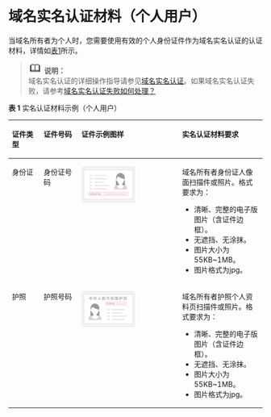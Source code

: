# 域名实名认证材料（个人用户）<a name="domain_ug_320002"></a>

当域名所有者为个人时，您需要使用有效的个人身份证件作为域名实名认证的认证材料，详情如[表1](#table114459328395)所示。

>![](public_sys-resources/icon-note.gif) **说明：**   
>域名实名认证的详细操作指导请参见[域名实名认证](域名实名认证.md)。如果域名实名认证失败，请参考[域名实名认证失败如何处理？](https://support.huaweicloud.com/domain_faq/domain_faq_0001.html)  

**表 1**  实名认证材料示例（个人用户）

<a name="table114459328395"></a>
<table><thead align="left"><tr id="zh-cn_topic_0216046856_zh-cn_topic_0193892073_row431081783718"><th class="cellrowborder" valign="top" width="12.43124312431243%" id="mcps1.2.5.1.1"><p id="zh-cn_topic_0216046856_zh-cn_topic_0193892073_p133097174376"><a name="zh-cn_topic_0216046856_zh-cn_topic_0193892073_p133097174376"></a><a name="zh-cn_topic_0216046856_zh-cn_topic_0193892073_p133097174376"></a>证件类型</p>
</th>
<th class="cellrowborder" valign="top" width="14.891489148914891%" id="mcps1.2.5.1.2"><p id="zh-cn_topic_0216046856_zh-cn_topic_0193892073_p8309101783719"><a name="zh-cn_topic_0216046856_zh-cn_topic_0193892073_p8309101783719"></a><a name="zh-cn_topic_0216046856_zh-cn_topic_0193892073_p8309101783719"></a>证件号码</p>
</th>
<th class="cellrowborder" valign="top" width="39.64396439643964%" id="mcps1.2.5.1.3"><p id="zh-cn_topic_0216046856_p54071016113915"><a name="zh-cn_topic_0216046856_p54071016113915"></a><a name="zh-cn_topic_0216046856_p54071016113915"></a>证件示例图样</p>
</th>
<th class="cellrowborder" valign="top" width="33.03330333033303%" id="mcps1.2.5.1.4"><p id="zh-cn_topic_0216046856_zh-cn_topic_0193892073_p130919178373"><a name="zh-cn_topic_0216046856_zh-cn_topic_0193892073_p130919178373"></a><a name="zh-cn_topic_0216046856_zh-cn_topic_0193892073_p130919178373"></a>实名认证材料要求</p>
</th>
</tr>
</thead>
<tbody><tr id="zh-cn_topic_0216046856_zh-cn_topic_0193892073_row4311161713718"><td class="cellrowborder" valign="top" width="12.43124312431243%" headers="mcps1.2.5.1.1 "><p id="zh-cn_topic_0216046856_zh-cn_topic_0193892073_p193101617163711"><a name="zh-cn_topic_0216046856_zh-cn_topic_0193892073_p193101617163711"></a><a name="zh-cn_topic_0216046856_zh-cn_topic_0193892073_p193101617163711"></a>身份证</p>
</td>
<td class="cellrowborder" valign="top" width="14.891489148914891%" headers="mcps1.2.5.1.2 "><p id="zh-cn_topic_0216046856_zh-cn_topic_0193892073_p1331051716371"><a name="zh-cn_topic_0216046856_zh-cn_topic_0193892073_p1331051716371"></a><a name="zh-cn_topic_0216046856_zh-cn_topic_0193892073_p1331051716371"></a>身份证号码</p>
</td>
<td class="cellrowborder" valign="top" width="39.64396439643964%" headers="mcps1.2.5.1.3 "><p id="zh-cn_topic_0216046856_p11407816203917"><a name="zh-cn_topic_0216046856_p11407816203917"></a><a name="zh-cn_topic_0216046856_p11407816203917"></a><a name="zh-cn_topic_0216046856_image481712227395"></a><a name="zh-cn_topic_0216046856_image481712227395"></a><span><img id="zh-cn_topic_0216046856_image481712227395" src="figures/身份证.png" width="106.4" height="70.93342200000001"></span></p>
</td>
<td class="cellrowborder" valign="top" width="33.03330333033303%" headers="mcps1.2.5.1.4 "><p id="zh-cn_topic_0216046856_zh-cn_topic_0193892073_p2310121733712"><a name="zh-cn_topic_0216046856_zh-cn_topic_0193892073_p2310121733712"></a><a name="zh-cn_topic_0216046856_zh-cn_topic_0193892073_p2310121733712"></a>域名所有者身份证人像面扫描件或照片。格式要求为：</p>
<a name="zh-cn_topic_0216046856_zh-cn_topic_0193892073_ul2311171717374"></a><a name="zh-cn_topic_0216046856_zh-cn_topic_0193892073_ul2311171717374"></a><ul id="zh-cn_topic_0216046856_zh-cn_topic_0193892073_ul2311171717374"><li>清晰、完整的电子版图片（含证件边框）。</li><li>无遮挡、无涂抹。</li><li>图片大小为55KB~1MB。</li><li>图片格式为jpg。</li></ul>
</td>
</tr>
<tr id="zh-cn_topic_0216046856_zh-cn_topic_0193892073_row1931281713377"><td class="cellrowborder" valign="top" width="12.43124312431243%" headers="mcps1.2.5.1.1 "><p id="zh-cn_topic_0216046856_zh-cn_topic_0193892073_p6311191719376"><a name="zh-cn_topic_0216046856_zh-cn_topic_0193892073_p6311191719376"></a><a name="zh-cn_topic_0216046856_zh-cn_topic_0193892073_p6311191719376"></a>护照</p>
</td>
<td class="cellrowborder" valign="top" width="14.891489148914891%" headers="mcps1.2.5.1.2 "><p id="zh-cn_topic_0216046856_zh-cn_topic_0193892073_p9311117163714"><a name="zh-cn_topic_0216046856_zh-cn_topic_0193892073_p9311117163714"></a><a name="zh-cn_topic_0216046856_zh-cn_topic_0193892073_p9311117163714"></a>护照号码</p>
</td>
<td class="cellrowborder" valign="top" width="39.64396439643964%" headers="mcps1.2.5.1.3 "><p id="zh-cn_topic_0216046856_p740791610397"><a name="zh-cn_topic_0216046856_p740791610397"></a><a name="zh-cn_topic_0216046856_p740791610397"></a><a name="zh-cn_topic_0216046856_image1578913256398"></a><a name="zh-cn_topic_0216046856_image1578913256398"></a><span><img id="zh-cn_topic_0216046856_image1578913256398" src="figures/护照.png" width="106.4" height="70.93342200000001"></span></p>
</td>
<td class="cellrowborder" valign="top" width="33.03330333033303%" headers="mcps1.2.5.1.4 "><p id="zh-cn_topic_0216046856_zh-cn_topic_0193892073_p143111117153720"><a name="zh-cn_topic_0216046856_zh-cn_topic_0193892073_p143111117153720"></a><a name="zh-cn_topic_0216046856_zh-cn_topic_0193892073_p143111117153720"></a>域名所有者护照个人资料页扫描件或照片。格式要求为：</p>
<a name="zh-cn_topic_0216046856_zh-cn_topic_0193892073_ul6312201716371"></a><a name="zh-cn_topic_0216046856_zh-cn_topic_0193892073_ul6312201716371"></a><ul id="zh-cn_topic_0216046856_zh-cn_topic_0193892073_ul6312201716371"><li>清晰、完整的电子版图片（含证件边框）。</li><li>无遮挡、无涂抹。</li><li>图片大小为55KB~1MB。</li><li>图片格式为jpg。</li></ul>
</td>
</tr>
</tbody>
</table>

